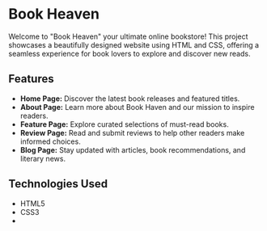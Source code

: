 # Book Heaven

Welcome to "Book Heaven" your ultimate online bookstore! This project showcases a beautifully designed website using HTML and CSS, offering a seamless experience for book lovers to explore and discover new reads.


## Features

- **Home Page:** Discover the latest book releases and featured titles.
- **About Page:** Learn more about Book Haven and our mission to inspire readers.
- **Feature Page:** Explore curated selections of must-read books.
- **Review Page:** Read and submit reviews to help other readers make informed choices.
- **Blog Page:** Stay updated with articles, book recommendations, and literary news.

## Technologies Used

- HTML5
- CSS3
- 
